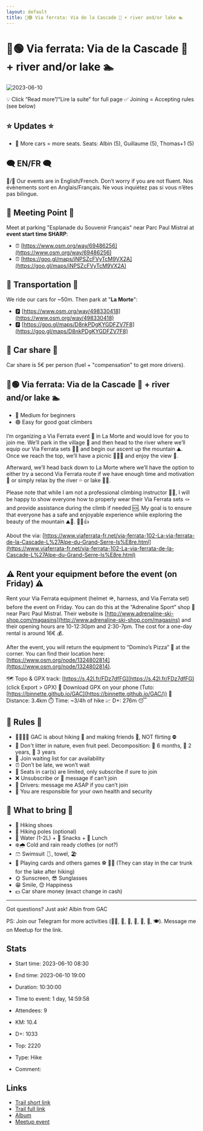 ```yaml
---
layout: default
title: 🥾🟢 Via ferrata: Via de la Cascade 🌊 + river and/or lake 🏊️
---
```


# 🥾🟢 Via ferrata: Via de la Cascade 🌊 + river and/or lake 🏊️

![2023-06-10](/Stats/img/orig/2023-06-10.jpg)

💡 Click “Read more”/“Lire la suite” for full page ✅ Joining = Accepting rules (see below)

## ⭐ Updates ⭐

* 📅 More cars = more seats. Seats: Albin (5), Guillaume (5), Thomas+1 (5)

## 🗨️ EN/FR 🗨️
🦅/🐓 Our events are in English/French. Don’t worry if you are not fluent. Nos évènements sont en Anglais/Français. Ne vous inquiétez pas si vous n’êtes pas bilingue.

## 📍 Meeting Point 📍
Meet at parking "Esplanade du Souvenir Français" near Parc Paul Mistral at **event start time SHARP**:

* ⏰ [https://www.osm.org/way/69486256](https://www.osm.org/way/69486256)
* ⏰ [https://goo.gl/maps/iNPSZcFVyTcM9VX2A](https://goo.gl/maps/iNPSZcFVyTcM9VX2A)

## 🚗 Transportation 🚗
We ride our cars for \~50m. Then park at "**La Morte**":

* 🅿️ [https://www.osm.org/way/498330418](https://www.osm.org/way/498330418)
* 🅿️ [https://goo.gl/maps/D8nkPDgKYGDFZV7F8](https://goo.gl/maps/D8nkPDgKYGDFZV7F8)

## 🚗 Car share 🚗
Car share is 5€ per person (fuel + "compensation" to get more drivers).

## 🥾🟢 Via ferrata: Via de la Cascade 🌊 + river and/or lake 🏊️

* 🔵 Medium for beginners
* 🟢 Easy for good goat climbers

I’m organizing a Via Ferrata event 🥾 in La Morte and would love for you to join me. We’ll park in the village 🚗 and then head to the river where we’ll equip our Via Ferrata sets 🧗‍♀️ and begin our ascent up the mountain ⛰️. Once we reach the top, we’ll have a picnic 🧺🍎🥪 and enjoy the view 🌄.

Afterward, we’ll head back down to La Morte where we’ll have the option to either try a second Via Ferrata route if we have enough time and motivation 💪 or simply relax by the river 💦 or lake 🏊‍♀️.

Please note that while I am not a professional climbing instructor 🧗‍♂️, I will be happy to show everyone how to properly wear their Via Ferrata sets 🪢 and provide assistance during the climb if needed 🆘. My goal is to ensure that everyone has a safe and enjoyable experience while exploring the beauty of the mountain ⛰️👀. 🧗‍♀️👍

About the via: [https://www.viaferrata-fr.net/via-ferrata-102-La-via-ferrata-de-la-Cascade-L%27Alpe-du-Grand-Serre-Is%E8re.html](https://www.viaferrata-fr.net/via-ferrata-102-La-via-ferrata-de-la-Cascade-L%27Alpe-du-Grand-Serre-Is%E8re.html)

## ⚠️ Rent your equipment before the event (on Friday) ⚠️
Rent your Via Ferrata equipment (helmet 🪖, harness, and Via Ferrata set) before the event on Friday. You can do this at the “Adrenaline Sport” shop 🏬 near Parc Paul Mistral. Their website is [http://www.adrenaline-ski-shop.com/magasins](http://www.adrenaline-ski-shop.com/magasins) and their opening hours are 10-12:30pm and 2:30-7pm. The cost for a one-day rental is around 16€ 💰.

After the event, you will return the equipment to “Domino’s Pizza” 🍕 at the corner. You can find their location here: [https://www.osm.org/node/1324802814](https://www.osm.org/node/1324802814).

🗺️ Topo & GPX track: [https://s.42l.fr/FDz7dfFG](https://s.42l.fr/FDz7dfFG) (click Export > GPX)
📲 Download GPX on your phone (Tuto: [https://binnette.github.io/GAC](https://binnette.github.io/GAC/))
📏 Distance: 3.4km
⏱️ Time: \~3/4h of hike
📈 D+: 276m 😴

## 📜 Rules 📜

* 🚶‍♀️🚶‍♂️ GAC is about hiking 🥾 and making friends 🤗, NOT flirting ⛔
* 🚮 Don't litter in nature, even fruit peel. Decomposition: 🍊 6 months, 🍌 2 years, 🥚 3 years
* 🚗 Join waiting list for car availability
* ⏰ Don’t be late, we won’t wait
* 💺 Seats in car(s) are limited, only subscribe if sure to join
* ❌ Unsubscribe or 💬 message if can’t join
* 🚗 Drivers: message me ASAP if you can’t join
* 💟 You are responsible for your own health and security

## 🎒 What to bring 🎒

* 🥾 Hiking shoes
* 🥢 Hiking poles (optional)
* 🧃 Water (1-2L) + 🍫 Snacks + 🥗 Lunch
* ❄️🌧️ Cold and rain ready clothes (or not?)
* 🩳 Swimsuit 🩱, towel, 🏖
* 🎲 Playing cards and others games ⚽ 🥏🏸
(They can stay in the car trunk for the lake after hiking)
* 🌞 Sunscreen, 😎 Sunglasses
* 😁 Smile, 😊 Happiness
* 💵 Car share money (exact change in cash)

***

Got questions? Just ask!
Albin from GAC

PS: Join our Telegram for more activities (🧗‍♀️, 🏓, 🎳, 🎲, 🎥, 🎵, 🍽️). Message me on Meetup for the link.

## Stats

- Start time: 2023-06-10 08:30
- End time: 2023-06-10 19:00
- Duration: 10:30:00
- Time to event: 1 day, 14:59:58
- Attendees: 9

- KM: 10.4
- D+: 1033
- Top: 2220
- Type: Hike
- Comment: 

## Links

- [Trail short link](https://s.42l.fr/R1FDHD4x)
- [Trail full link]()
- [Album](https://binnette.github.io/GacImg2023/2023-06-10-🥾🟢-Via-ferrata-Via-de-la-Cascade-🌊-river-and-or-lake-🏊️.html)
- [Meetup event](https://www.meetup.com/grenoble-adventure-club-english-french/events/294061788/)
